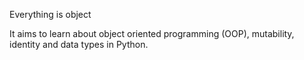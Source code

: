 Everything is object

It aims to learn about object oriented programming (OOP), mutability, identity and data types in Python.

